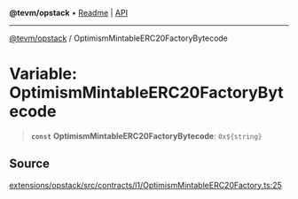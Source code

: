 **@tevm/opstack** • [Readme](../README.md) \| [API](../globals.md)

***

[@tevm/opstack](../README.md) / OptimismMintableERC20FactoryBytecode

# Variable: OptimismMintableERC20FactoryBytecode

> **`const`** **OptimismMintableERC20FactoryBytecode**: ```0x${string}```

## Source

[extensions/opstack/src/contracts/l1/OptimismMintableERC20Factory.ts:25](https://github.com/evmts/tevm-monorepo/blob/main/extensions/opstack/src/contracts/l1/OptimismMintableERC20Factory.ts#L25)
